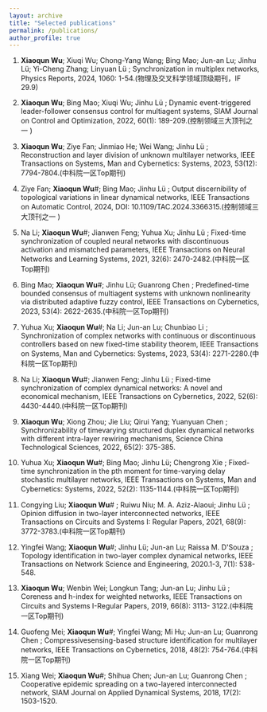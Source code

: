 ```yaml
---
layout: archive
title: "Selected publications"
permalink: /publications/
author_profile: true
---
```


1. **Xiaoqun Wu**; Xiuqi Wu; Chong-Yang Wang; Bing Mao; Jun-an Lu; Jinhu Lü; Yi-Cheng Zhang; Linyuan Lü ; Synchronization in multiplex networks, Physics Reports, 2024, 1060: 1-54.(物理及交叉科学领域顶级期刊，IF 29.9)

2. **Xiaoqun Wu**; Bing Mao; Xiuqi Wu; Jinhu Lü ; Dynamic event-triggered leader-follower consensus control for multiagent systems, SIAM Journal on Control and Optimization, 2022, 60(1): 189-209.(控制领域三大顶刊之一 )

3. **Xiaoqun Wu**; Ziye Fan; Jinmiao He; Wei Wang; Jinhu Lü ; Reconstruction and layer division of unknown multilayer networks, IEEE Transactions on Systems, Man and Cybernetics: Systems, 2023, 53(12): 7794-7804.(中科院一区Top期刊)

4. Ziye Fan; **Xiaoqun Wu**#; Bing Mao; Jinhu Lü ; Output discernibility of topological variations in linear dynamical networks, IEEE Transactions on Automatic Control, 2024, DOI: 10.1109/TAC.2024.3366315.(控制领域三大顶刊之一 )

5. Na Li; **Xiaoqun Wu**#; Jianwen Feng; Yuhua Xu; Jinhu Lü ; Fixed-time synchronization of coupled neural networks with discontinuous activation and mismatched parameters, IEEE Transactions on Neural Networks and Learning Systems, 2021, 32(6): 2470-2482.(中科院一区Top期刊)

6. Bing Mao; **Xiaoqun Wu**#; Jinhu Lü; Guanrong Chen ; Predefined-time bounded consensus of multiagent systems with unknown nonlinearity via distributed adaptive fuzzy control, IEEE Transactions on Cybernetics, 2023, 53(4): 2622-2635.(中科院一区Top期刊)

7. Yuhua Xu; **Xiaoqun Wu**#; Na Li; Jun-an Lu; Chunbiao Li ; Synchronization of complex networks with continuous or discontinuous controllers based on new fixed-time stability theorem, IEEE Transactions on Systems, Man and Cybernetics: Systems, 2023, 53(4): 2271-2280.(中科院一区Top期刊)

8. Na Li; **Xiaoqun Wu**#; Jianwen Feng; Jinhu Lü ; Fixed-time synchronization of complex dynamical networks: A novel and economical mechanism, IEEE Transactions on Cybernetics, 2022, 52(6): 4430-4440.(中科院一区Top期刊)

9. **Xiaoqun Wu**; Xiong Zhou; Jie Liu; Qirui Yang; Yuanyuan Chen ; Synchronizability of timevarying structured duplex dynamical networks with different intra-layer rewiring mechanisms, Science China Technological Sciences, 2022, 65(2): 375-385.

10. Yuhua Xu; **Xiaoqun Wu**#; Bing Mao; Jinhu Lü; Chengrong Xie ; Fixed-time synchronization in the pth moment for time-varying delay stochastic multilayer networks, IEEE Transactions on Systems, Man and Cybernetics: Systems, 2022, 52(2): 1135-1144.(中科院一区Top期刊)

11. Congying Liu; **Xiaoqun Wu**# ; Ruiwu Niu; M. A. Aziz-Alaoui; Jinhu Lü ; Opinion diffusion in two-layer interconnected networks, IEEE Transactions on Circuits and Systems I: Regular Papers, 2021, 68(9): 3772-3783.(中科院一区Top期刊)

12. Yingfei Wang; **Xiaoqun Wu**#; Jinhu Lü; Jun-an Lu; Raissa M. D'Souza ; Topology identification in two-layer complex dynamical networks, IEEE Transactions on Network Science and Engineering, 2020.1-3, 7(1): 538-548.

13. **Xiaoqun Wu**; Wenbin Wei; Longkun Tang; Jun-an Lu; Jinhu Lü ; Coreness and h-index for weighted networks, IEEE Transactions on Circuits and Systems I-Regular Papers, 2019, 66(8): 3113- 3122.(中科院一区Top期刊)

14. Guofeng Mei; **Xiaoqun Wu**#; Yingfei Wang; Mi Hu; Jun-an Lu; Guanrong Chen ; Compressivesensing-based structure identification for multilayer networks, IEEE Transactions on Cybernetics, 2018, 48(2): 754-764.(中科院一区Top期刊)

15. Xiang Wei; **Xiaoqun Wu**#; Shihua Chen; Jun-an Lu; Guanrong Chen ; Cooperative epidemic spreading on a two-layered interconnected network, SIAM Journal on Applied Dynamical Systems, 2018, 17(2): 1503-1520.
